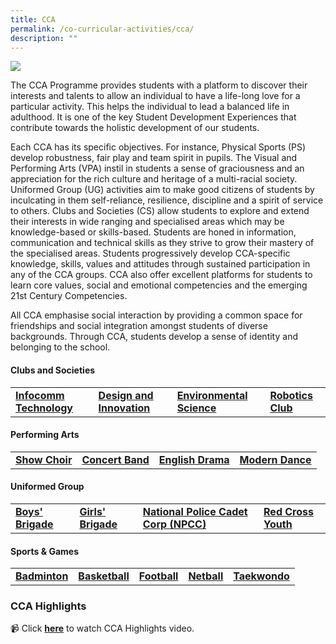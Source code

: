 ```yaml
---
title: CCA
permalink: /co-curricular-activities/cca/
description: ""
---
```

![](/images/CCA/CCA%20Leaders/2022%20CCA%20Leaders-3.jpg)

The CCA Programme provides students with a platform to discover their interests and talents to allow an individual to have a life-long love for a particular activity. This helps the individual to lead a balanced life in adulthood. It is one of the key Student Development Experiences that contribute towards the holistic development of our students. 

Each CCA has its specific objectives. For instance, Physical Sports (PS) develop robustness, fair play and team spirit in pupils. The Visual and Performing Arts (VPA) instil in students a sense of graciousness and an appreciation for the rich culture and heritage of a multi-racial society. Uniformed Group (UG) activities aim to make good citizens of students by inculcating in them self-reliance, resilience, discipline and a spirit of service to others. Clubs and Societies (CS) allow students to explore and extend their interests in wide ranging and specialised areas which may be knowledge-based or skills-based. Students are honed in information, communication and technical skills as they strive to grow their mastery of the specialised areas. Students progressively develop CCA-specific knowledge, skills, values and attitudes through sustained participation in any of the CCA groups. CCA also offer excellent platforms for students to learn core values, social and emotional competencies and the emerging 21st Century Competencies. 

All CCA emphasise social interaction by providing a common space for friendships and social integration amongst students of diverse backgrounds. Through CCA, students develop a sense of identity and belonging to the school.

#### **Clubs and Societies**

|  |  |  |  |
| -------- | -------- | -------- | -------- |
| [**Infocomm Technology**](/co-curricular-activities/clubs-and-societies/infocomm-technology/) | [**Design and Innovation**](/co-curricular-activities/clubs-and-societies/design-and-innovation/) | [**Environmental Science**](/co-curricular-activities/clubs-and-societies/environmental-science/) | [**Robotics Club**](/co-curricular-activities/clubs-and-societies/robotics-club/)

#### **Performing Arts**

|  |  |  |  |
| -------- | -------- | -------- | ------- |
| [**Show Choir**](/co-curricular-activities/performing-arts/choir/) | [**Concert Band**](/co-curricular-activities/performing-arts/concert-band/) | [**English Drama**](/co-curricular-activities/performing-arts/english-drama/) | [**Modern Dance**](/co-curricular-activities/performing-arts/modern-dance/) |

#### **Uniformed Group**

|  |  |  |  |
| -------- | -------- | -------- | -------- |
| [**Boys' Brigade**](/co-curricular-activities/uniformed-groups/boys-brigade/) | [**Girls' Brigade**](/co-curricular-activities/uniformed-groups/girls-brigade/) | [**National Police Cadet Corp (NPCC)**](/co-curricular-activities/Uniformed-Groups/npcc/) | [**Red Cross Youth**](/co-curricular-activities/red-cross/) |

#### **Sports & Games**

|  |  |  |  |  |
| -------- | -------- | -------- | -------- | -------- |
| [**Badminton**](/co-curricular-activities/sports-and-games/badminton/) | [**Basketball**](/co-curricular-activities/sports-and-games/basketball/) | [**Football**](/co-curricular-activities/sports-and-games/football/) |[**Netball**](/co-curricular-activities/sports-and-games/netball/) |[**Taekwondo**](/co-curricular-activities/sports-and-games/taekwondo/) | 

### CCA Highlights

📹 Click [**here**](https://youtu.be/_Xcdl-ea4dM) to watch CCA Highlights video.